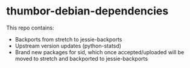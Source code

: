 # thumbor-debian-dependencies

This repo contains:

- Backports from stretch to jessie-backports
- Upstream version updates (python-statsd)
- Brand new packages for sid, which once accepted/uploaded will be moved to stretch and backported to jessie-backports
